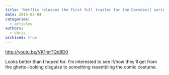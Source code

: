 ```yaml
---
title: "Netflix releases the first full trailer for the Daredevil series"
date: 2015-02-04
categories:
  - articles
authors:
  - chris
archived: true
---
```


http://youtu.be/VK1mrTQd8D0

Looks better than I hoped for. I'm interested to see if/how they'll get from the ghetto-looking disguise to something resembling the comic costume.

